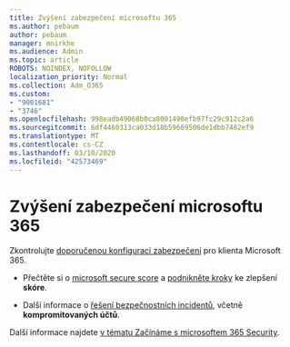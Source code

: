 ```yaml
---
title: Zvýšení zabezpečení microsoftu 365
ms.author: pebaum
author: pebaum
manager: mnirkhe
ms.audience: Admin
ms.topic: article
ROBOTS: NOINDEX, NOFOLLOW
localization_priority: Normal
ms.collection: Adm_O365
ms.custom:
- "9001681"
- "3746"
ms.openlocfilehash: 998eadb49068b0ca8001498efb97fc29c912c2a6
ms.sourcegitcommit: 6df4460313ca033d18b59669506de1dbb7482ef9
ms.translationtype: MT
ms.contentlocale: cs-CZ
ms.lasthandoff: 03/10/2020
ms.locfileid: "42573469"
---
```

# <a name="increase-microsoft-365-security"></a>Zvýšení zabezpečení microsoftu 365

Zkontrolujte [doporučenou konfiguraci zabezpečení](https://docs.microsoft.com/microsoft-365/security/office-365-security/tenant-wide-setup-for-increased-security?view=o365-worldwide) pro klienta Microsoft 365.

- Přečtěte si o [microsoft secure score](https://docs.microsoft.com/microsoft-365/security/mtp/microsoft-secure-score?view=o365-worldwide) a [podnikněte kroky](https://docs.microsoft.com/microsoft-365/security/mtp/microsoft-secure-score?view=o365-worldwide#take-action-to-improve-your-score) ke zlepšení **skóre**.

- Další informace o [řešení bezpečnostních incidentů](https://docs.microsoft.com/microsoft-365/security/office-365-security/office365-security-incident-response-overview?view=o365-worldwide), včetně **kompromitovaných účtů**.

Další informace najdete [v tématu Začínáme s microsoftem 365 Security](https://docs.microsoft.com/microsoft-365/security/office-365-security/security-roadmap?view=o365-worldwide). 
